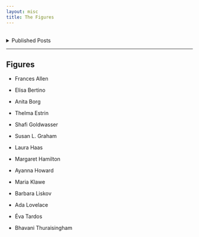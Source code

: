 ```yaml
---
layout: misc
title: The Figures
---
```

<br />
<details>
  <summary>Published Posts</summary>
  {% for post in site.categories.figures %}
    <a href="{{ post.url }}">{{ post.title }}</a>
  {% endfor %}
</details>


---

<h2>Figures</h2>

* Frances Allen

* Elisa Bertino

* Anita Borg

* Thelma Estrin

* Shafi Goldwasser

* Susan L. Graham

* Laura Haas

* Margaret Hamilton

* Ayanna Howard

* Maria Klawe

* Barbara Liskov

* Ada Lovelace

* Éva Tardos

* Bhavani Thuraisingham

